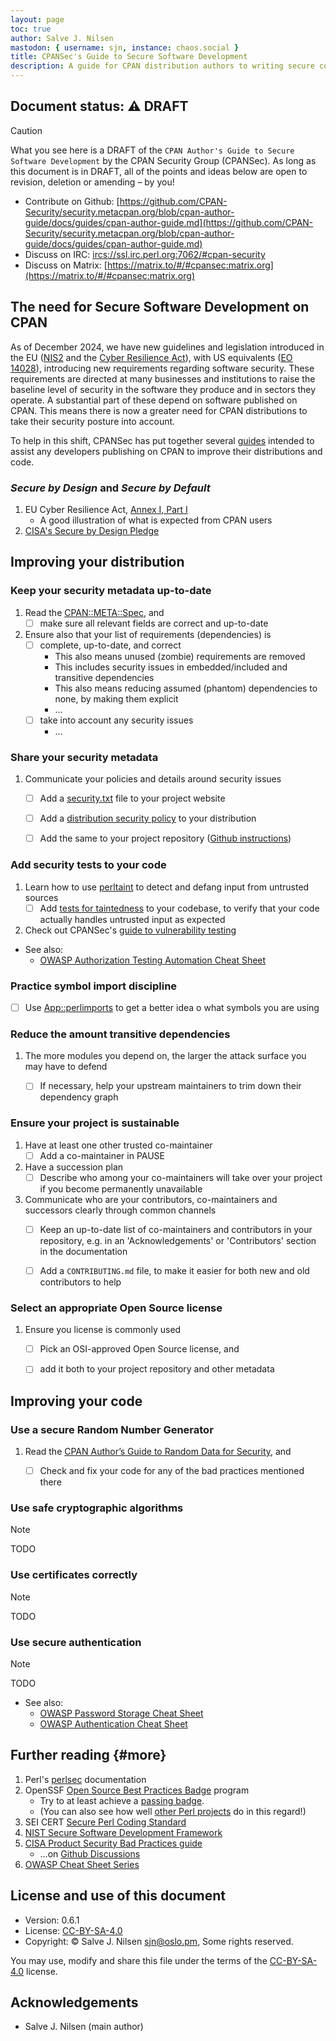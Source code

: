 ```yaml
---
layout: page
toc: true
author: Salve J. Nilsen
mastodon: { username: sjn, instance: chaos.social }
title: CPANSec's Guide to Secure Software Development
description: A guide for CPAN distribution authors to writing secure code
---
```


## Document status: ⚠️  DRAFT

> [!CAUTION]
> What you see here is a DRAFT of the `CPAN Author's Guide to Secure Software Development` by the CPAN Security Group (CPANSec).
> As long as this document is in DRAFT, all of the points and ideas below are open to revision, deletion or amending – by you!
>
> - Contribute on Github: [https://github.com/CPAN-Security/security.metacpan.org/blob/cpan-author-guide/docs/guides/cpan-author-guide.md](https://github.com/CPAN-Security/security.metacpan.org/blob/cpan-author-guide/docs/guides/cpan-author-guide.md)
> - Discuss on IRC: [ircs://ssl.irc.perl.org:7062/#cpan-security](ircs://ssl.irc.perl.org:7062/#cpan-security)
> - Discuss on Matrix: [https://matrix.to/#/#cpansec:matrix.org](https://matrix.to/#/#cpansec:matrix.org)


## The need for Secure Software Development on CPAN

As of December 2024, we have new guidelines and legislation introduced in the EU ([NIS2](../readinglist.md#nis2) and the [Cyber Resilience Act](../readinglist.md#cra)), with US equivalents ([EO 14028](../readinglist.md#eo14028)), introducing new requirements regarding software security.
These requirements are directed at many businesses and institutions to raise the baseline level of security in the software they produce and in sectors they operate.
A substantial part of these depend on software published on CPAN.
This means there is now a greater need for CPAN distributions to take their security posture into account.

To help in this shift, CPANSec has put together several [guides](./) intended to assist any developers publishing on CPAN to improve their distributions and code.


### _Secure by Design_ and _Secure by Default_

1. EU Cyber Resilience Act, [Annex I, Part I](https://eur-lex.europa.eu/legal-content/EN/TXT/HTML/?uri=OJ:L_202402847#anx_I)
    * A good illustration of what is expected from CPAN users
1. [CISA's Secure by Design Pledge](https://www.cisa.gov/securebydesign/pledge)


## Improving your distribution


### Keep your security metadata up-to-date

1. Read the [CPAN::META::Spec](https://metacpan.org/pod/CPAN::Meta::Spec), and
    - [ ] make sure all relevant fields are correct and up-to-date
1. Ensure also that your list of requirements (dependencies) is
    - [ ] complete, up-to-date, and correct
        - This also means unused (zombie) requirements are removed
        - This includes security issues in embedded/included and transitive dependencies
        - This also means reducing assumed (phantom) dependencies to none, by making them explicit
        - …
    - [ ] take into account any security issues
        - …


### Share your security metadata

1. Communicate your policies and details around security issues
   - [ ] Add a [security.txt](https://securitytxt.org/) file to your project website
   - [ ] Add a [distribution security policy](security-policy-for-authors.md) to your distribution
   - [ ] Add the same to your project repository ([Github instructions](https://docs.github.com/en/code-security/getting-started/adding-a-security-policy-to-your-repository))


### Add security tests to your code

1. Learn how to use [perltaint](https://perldoc.perl.org/perlsec#Laundering-and-Detecting-Tainted-Data) to detect and defang input from untrusted sources
   - [ ] Add [tests for taintedness](https://metacpan.org/pod/Test::Taint) to your codebase, to verify that your code actually handles untrusted input as expected
1. Check out CPANSec's [guide to vulnerability testing](vulnerability-testing.md)


* See also:
    * [OWASP Authorization Testing Automation Cheat Sheet](https://cheatsheetseries.owasp.org/cheatsheets/Authorization_Testing_Automation_Cheat_Sheet.html)

### Practice symbol import discipline

- [ ] Use [App::perlimports](https://www.olafalders.com/2024/04/15/getting-started-with-perlimports/) to get a better idea o what symbols you are using


### Reduce the amount transitive dependencies

1. The more modules you depend on, the larger the attack surface you may have to defend
    - [ ] If necessary, help your upstream maintainers to trim down their dependency graph


### Ensure your project is sustainable

1. Have at least one other trusted co-maintainer
    - [ ] Add a co-maintainer in PAUSE
1. Have a succession plan
    - [ ] Describe who among your co-maintainers will take over your project if you become permanently unavailable
1. Communicate who are your contributors, co-maintainers and successors clearly through common channels
    - [ ] Keep an up-to-date list of co-maintainers and contributors in your repository, e.g. in an 'Acknowledgements' or 'Contributors' section in the documentation
    - [ ] Add a `CONTRIBUTING.md` file, to make it easier for both new and old contributors to help


### Select an appropriate Open Source license

1. Ensure you license is commonly used
    - [ ] Pick an OSI-approved Open Source license, and
    - [ ] add it both to your project repository and other metadata


## Improving your code

### Use a secure Random Number Generator

1. Read the [CPAN Author’s Guide to Random Data for Security](random-data-for-security.md), and
    - [ ] Check and fix your code for any of the bad practices mentioned there


### Use safe cryptographic algorithms

> [!NOTE]
> TODO


### Use certificates correctly

> [!NOTE]
> TODO


### Use secure authentication

> [!NOTE]
> TODO

* See also:
    * [OWASP Password Storage Cheat Sheet](https://cheatsheetseries.owasp.org/cheatsheets/Password_Storage_Cheat_Sheet.html)
    * [OWASP Authentication Cheat Sheet](https://cheatsheetseries.owasp.org/cheatsheets/Authentication_Cheat_Sheet.html)


## Further reading {#more}

1. Perl's [perlsec](https://perldoc.perl.org/perlsec) documentation
1. OpenSSF [Open Source Best Practices Badge](https://www.bestpractices.dev/en) program
    * Try to at least achieve a [passing badge](https://www.bestpractices.dev/en/criteria/0).
    * (You can also see how well [other Perl projects](https://www.bestpractices.dev/en/projects?q=perl) do in this regard!)
1. SEI CERT [Secure Perl Coding Standard](https://wiki.sei.cmu.edu/confluence/display/perl/SEI+CERT+Perl+Coding+Standard)
1. [NIST Secure Software Development Framework](https://csrc.nist.gov/projects/ssdf)
1. [CISA Product Security Bad Practices guide](https://www.cisa.gov/resources-tools/resources/product-security-bad-practices)
    * …on [Github Discussions](https://github.com/cisagov/bad-practices/discussions)
1. [OWASP Cheat Sheet Series](https://cheatsheetseries.owasp.org/)


## License and use of this document

* Version: 0.6.1
* License: [CC-BY-SA-4.0](https://creativecommons.org/licenses/by-sa/4.0/deed)
* Copyright: © Salve J. Nilsen <sjn@oslo.pm>, Some rights reserved.

You may use, modify and share this file under the terms of the [CC-BY-SA-4.0](https://creativecommons.org/licenses/by-sa/4.0/deed) license.


## Acknowledgements

* Salve J. Nilsen (main author)
